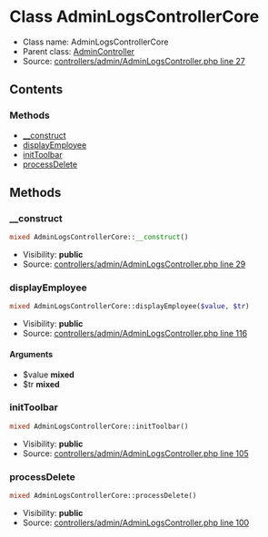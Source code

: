 Class AdminLogsControllerCore
=====================





* Class name: AdminLogsControllerCore
* Parent class: [AdminController](class.AdminControllerCore.md)
* Source: [controllers/admin/AdminLogsController.php line 27](https://github.com/PrestaShop/PrestaShop/blob/1.6.0.10/controllers/admin/AdminLogsController.php#L27)


Contents
--------



### Methods

* [__construct](#method-__construct)
* [displayEmployee](#method-displayEmployee)
* [initToolbar](#method-initToolbar)
* [processDelete](#method-processDelete)






Methods
-------


### <a name="method-__construct"></a>__construct

```php
mixed AdminLogsControllerCore::__construct()
```





* Visibility: **public**
* Source: [controllers/admin/AdminLogsController.php line 29](https://github.com/PrestaShop/PrestaShop/blob/1.6.0.10/controllers/admin/AdminLogsController.php#L29)




### <a name="method-displayEmployee"></a>displayEmployee

```php
mixed AdminLogsControllerCore::displayEmployee($value, $tr)
```





* Visibility: **public**
* Source: [controllers/admin/AdminLogsController.php line 116](https://github.com/PrestaShop/PrestaShop/blob/1.6.0.10/controllers/admin/AdminLogsController.php#L116)


#### Arguments
* $value **mixed**
* $tr **mixed**



### <a name="method-initToolbar"></a>initToolbar

```php
mixed AdminLogsControllerCore::initToolbar()
```





* Visibility: **public**
* Source: [controllers/admin/AdminLogsController.php line 105](https://github.com/PrestaShop/PrestaShop/blob/1.6.0.10/controllers/admin/AdminLogsController.php#L105)




### <a name="method-processDelete"></a>processDelete

```php
mixed AdminLogsControllerCore::processDelete()
```





* Visibility: **public**
* Source: [controllers/admin/AdminLogsController.php line 100](https://github.com/PrestaShop/PrestaShop/blob/1.6.0.10/controllers/admin/AdminLogsController.php#L100)



